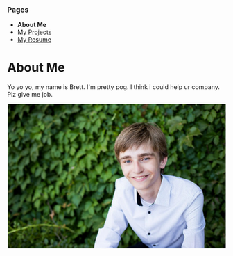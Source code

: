 ### Pages
- **About Me**
- [My Projects](/Portfolio/Projects/)
- [My Resume](/Portfolio/Resume.pdf)

# About Me

Yo yo yo, my name is Brett. I'm pretty pog. I think i could help ur company. Plz give me job.

![](https://github.com/BrettSchumacher/Portfolio/blob/ce819b61c022128a24f25a3a08b4c73ff4ddb13f/raw/master/src/common/images/ProfilePic.png)
